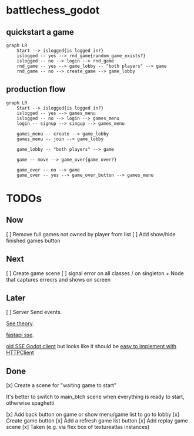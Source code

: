 # battlechess_godot

## quickstart a game

```mermaid
graph LR
    Start --> islogged{is logged in?}
    islogged -- yes --> rnd_game{random_game_exists?}
    islogged -- no --> login --> rnd_game
    rnd_game -- yes --> game_lobby -- "both players" --> game
    rnd_game -- no --> create_game --> game_lobby
```

## production flow

```mermaid
graph LR
    Start --> islogged{is logged in?}
    islogged -- yes --> games_menu
    islogged -- no --> login --> games_menu
    login -- signup --> singup --> games_menu

    games_menu -- create --> game_lobby
    games_menu -- join --> game_lobby

    game_lobby -- "both players" --> game

    game -- move --> game_over{game over?}

    game_over -- no --> game
    game_over -- yes --> game_over_button --> games_menu
```

# TODOs

## Now

[ ] Remove full games not owned by player from list
[ ] Add show/hide finished games button

## Next
[ ] Create game scene
[ ] signal error on all classes / on singleton + Node that captures erreors and shows on screen

## Later
[ ] Server Send events.

[See theory](https://www.pubnub.com/guides/server-sent-events/).

[fastapi sse](https://sysid.github.io/server-sent-events/).

[old SSE Godot client](https://github.com/WolfgangSenff/HTTPSSEClient/tree/master) but looks like
it should be [easy to implement with HTTPClient](https://github.com/godotengine/godot/issues/26238#issuecomment-466819999)

## Done

[x] Create a scene for "waiting game to start"

It's better to switch to main_btch scene when everything is ready to start, otherwise spaghetti

[x] Add back button on game or show menu/game list to go to lobby
[x] Create game button
[x] Add a refresh game list button
[x] Add replay game scene
[x] Taken (e.g. via flex box of textureatlas instances)
